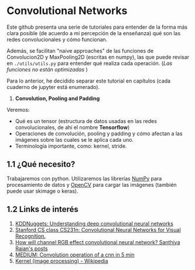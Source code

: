 # Convolutional Networks

Este github presenta una serie de tutoriales para entender de la forma más clara posible (de acuerdo a mi percepción de la enseñanza) qué son las redes convolucionales y cómo funcionan.

Además, se facilitan "naive approaches" de las funciones de Convolucion2D y MaxPooling2D (escritas en numpy), las que puede revisar en `./utils/utils.py` para entender qué realiza cada operación. (*Las funciones no están optimizadas* )

Para lo anterior, he decidido separar este tutorial en capítulos (cada cuaderno de jupyter está enumerado).

1. **Convolution, Pooling and Padding**
  
  Veremos:
  - Qué es un tensor (estructura de datos usadas en las redes convolucionales, de ahí el nombre **Tensorflow**)
  - Operaciones de convolución, pooling y padding y cómo afectan a las imágenes sobre las cuales se le aplica cada uno. 
  - Terminología importante, como: kernel, stride. 

## 1.1 ¿Qué necesito?
  Trabajaremos con python. Utilizaremos las librerías [NumPy](https://numpy.org/) para procesamiento de datos y [OpenCV](https://pypi.org/project/opencv-python/) para cargar las imágenes (también puede usar skimage o keras). 
  
## 1.2 Links de interés

1. [KDDNuggets: Understanding deep convolutional neural networks](https://www.kdnuggets.com/2017/11/understanding-deep-convolutional-neural-networks-tensorflow-keras.html)
2. [Stanford CS class CS231n: Convolutional Neural Networks for Visual Recognition. ](http://cs231n.github.io/convolutional-networks/)
3. [How will channel RGB effect convolutional neural network? Santhiya Rajan's posts](https://www.researchgate.net/post/How_will_channels_RGB_effect_convolutional_neural_network)
4. [MEDIUM: Convolution operation of a cnn in 5 min](https://medium.com/@sushruth.konapur/convolution-operation-of-a-cnn-in-5-min-91757955835d)
5. [Kernel (image processing) - Wikipedia](https://en.wikipedia.org/wiki/Kernel_(image_processing))
